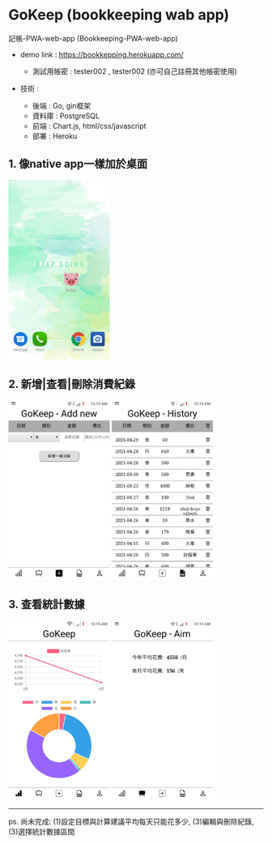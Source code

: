 # GoKeep (bookkeeping wab app)
記帳-PWA-web-app (Bookkeeping-PWA-web-app)

* demo link : https://bookkepping.herokuapp.com/
  * 測試用帳密 : tester002 , tester002 (亦可自己註冊其他帳密使用)

* 技術 :
  * 後端 : Go, gin框架
  * 資料庫 : PostgreSQL
  * 前端 : Chart.js, html/css/javascript
  * 部署 : Heroku

## 1. 像native app一樣加於桌面
<kbd><img src="https://github.com/Yu-Zhuang/bookkeeping/blob/main/demoscreen/64978.jpg" width="200"></kbd>

## 2. 新增|查看|刪除消費紀錄
<p width="100%">
    <kbd><img src="https://github.com/Yu-Zhuang/bookkeeping/blob/main/demoscreen/65162.jpg" width="200"></kbd>
    <kbd><img src="https://github.com/Yu-Zhuang/bookkeeping/blob/main/demoscreen/65161.jpg" width="200"></kbd>
</p>


## 3. 查看統計數據
<p width="100%">
    <kbd><img src="https://github.com/Yu-Zhuang/bookkeeping/blob/main/demoscreen/65164.jpg" width="200"></kbd>
    <kbd><img src="https://github.com/Yu-Zhuang/bookkeeping/blob/main/demoscreen/65163.jpg" width="200"></kbd>
</p>

--- 
ps. 尚未完成: (1)設定目標與計算建議平均每天只能花多少, (3)編輯與刪除紀錄, (3)選擇統計數據區間

